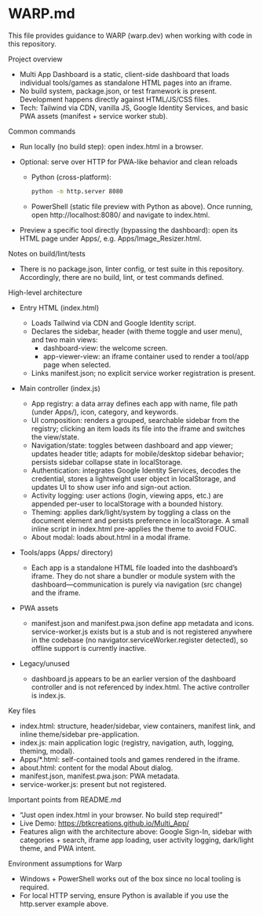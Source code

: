 # WARP.md

This file provides guidance to WARP (warp.dev) when working with code in this repository.

Project overview
- Multi App Dashboard is a static, client-side dashboard that loads individual tools/games as standalone HTML pages into an iframe.
- No build system, package.json, or test framework is present. Development happens directly against HTML/JS/CSS files.
- Tech: Tailwind via CDN, vanilla JS, Google Identity Services, and basic PWA assets (manifest + service worker stub).

Common commands
- Run locally (no build step): open index.html in a browser.

- Optional: serve over HTTP for PWA-like behavior and clean reloads
  - Python (cross-platform):
    ```bash path=null start=null
    python -m http.server 8080
    ```
  - PowerShell (static file preview with Python as above). Once running, open http://localhost:8080/ and navigate to index.html.

- Preview a specific tool directly (bypassing the dashboard): open its HTML page under Apps/, e.g. Apps/Image_Resizer.html.

Notes on build/lint/tests
- There is no package.json, linter config, or test suite in this repository. Accordingly, there are no build, lint, or test commands defined.

High-level architecture
- Entry HTML (index.html)
  - Loads Tailwind via CDN and Google Identity script.
  - Declares the sidebar, header (with theme toggle and user menu), and two main views:
    - dashboard-view: the welcome screen.
    - app-viewer-view: an iframe container used to render a tool/app page when selected.
  - Links manifest.json; no explicit service worker registration is present.

- Main controller (index.js)
  - App registry: a data array defines each app with name, file path (under Apps/), icon, category, and keywords.
  - UI composition: renders a grouped, searchable sidebar from the registry; clicking an item loads its file into the iframe and switches the view/state.
  - Navigation/state: toggles between dashboard and app viewer; updates header title; adapts for mobile/desktop sidebar behavior; persists sidebar collapse state in localStorage.
  - Authentication: integrates Google Identity Services, decodes the credential, stores a lightweight user object in localStorage, and updates UI to show user info and sign-out action.
  - Activity logging: user actions (login, viewing apps, etc.) are appended per-user to localStorage with a bounded history.
  - Theming: applies dark/light/system by toggling a class on the document element and persists preference in localStorage. A small inline script in index.html pre-applies the theme to avoid FOUC.
  - About modal: loads about.html in a modal iframe.

- Tools/apps (Apps/ directory)
  - Each app is a standalone HTML file loaded into the dashboard’s iframe. They do not share a bundler or module system with the dashboard—communication is purely via navigation (src change) and the iframe.

- PWA assets
  - manifest.json and manifest.pwa.json define app metadata and icons. service-worker.js exists but is a stub and is not registered anywhere in the codebase (no navigator.serviceWorker.register detected), so offline support is currently inactive.

- Legacy/unused
  - dashboard.js appears to be an earlier version of the dashboard controller and is not referenced by index.html. The active controller is index.js.

Key files
- index.html: structure, header/sidebar, view containers, manifest link, and inline theme/sidebar pre-application.
- index.js: main application logic (registry, navigation, auth, logging, theming, modal).
- Apps/*.html: self-contained tools and games rendered in the iframe.
- about.html: content for the modal About dialog.
- manifest.json, manifest.pwa.json: PWA metadata.
- service-worker.js: present but not registered.

Important points from README.md
- “Just open index.html in your browser. No build step required!”
- Live Demo: https://btkcreations.github.io/Multi_App/
- Features align with the architecture above: Google Sign-In, sidebar with categories + search, iframe app loading, user activity logging, dark/light theme, and PWA intent.

Environment assumptions for Warp
- Windows + PowerShell works out of the box since no local tooling is required.
- For local HTTP serving, ensure Python is available if you use the http.server example above.

